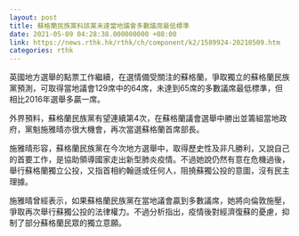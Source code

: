 ```yaml
---
layout: post
title: 蘇格蘭民族黨料該黨未達當地議會多數議席最低標準
date: 2021-05-09 04:28:38.000000000 +08:00
link: https://news.rthk.hk/rthk/ch/component/k2/1589924-20210509.htm
categories: rthk
---
```


英國地方選舉的點票工作繼續，在選情備受關注的蘇格蘭，爭取獨立的蘇格蘭民族黨預測，可取得當地議會129席中的64席，未達到65席的多數議席最低標準，但相比2016年選舉多贏一席。

外界預料，蘇格蘭民族黨有望連續第4次，在蘇格蘭議會選舉中勝出並籌組當地政府，黨魁施雅晴亦很大機會，再次當選蘇格蘭首席部長。

施雅晴形容，蘇格蘭民族黨在今次地方選舉中，取得歷史性及非凡勝利，又說自己的首要工作，是協助領導國家走出新型肺炎疫情。不過她說仍然有意在危機過後，舉行蘇格蘭獨立公投，又指首相約翰遜或任何人，阻撓蘇獨公投的意圖，沒有民主理據。

施雅晴曾經表示，如果蘇格蘭民族黨在當地議會贏到多數議席，她將向倫敦施壓，爭取再次舉行蘇獨公投的法律權力。不過分析指出，疫情後對經濟復蘇的憂慮，抑制了部分蘇格蘭民眾的獨立意願。
